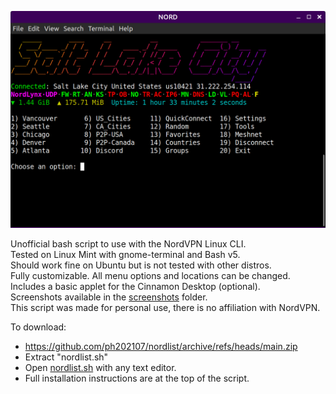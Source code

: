 ![Screenshot](https://github.com/ph202107/nordlist/blob/main/screenshots/1-main.menu.png)

Unofficial bash script to use with the NordVPN Linux CLI.  
Tested on Linux Mint with gnome-terminal and Bash v5.  
Should work fine on Ubuntu but is not tested with other distros.  
Fully customizable.  All menu options and locations can be changed.  
Includes a basic applet for the Cinnamon Desktop (optional).  
Screenshots available in the [screenshots](https://github.com/ph202107/nordlist/tree/main/screenshots) folder.  
This script was made for personal use, there is no affiliation with NordVPN.  

To download:  
- https://github.com/ph202107/nordlist/archive/refs/heads/main.zip  
- Extract "nordlist.sh"  
- Open [nordlist.sh](https://github.com/ph202107/nordlist/blob/main/nordlist.sh) with any text editor.  
- Full installation instructions are at the top of the script.  

